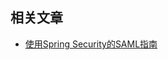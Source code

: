 ## 相关文章

+ [使用Spring Security的SAML指南](http://tu-yucheng.github.io/springsecurity/2023/05/17/spring-security-saml.html)